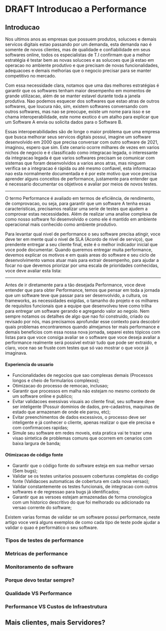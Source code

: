 # DRAFT Introducao a Performance

## Introducao

Nos ultimos anos as empresas que possuem produtos, solucoes e demais servicos digitais estao passando por um demanda, esta demanda nao é somente de novos clientes, 
mas de qualidade e confiabilidade em seus softwares online, todos os especialistas de T.I confirmam que a melhor estratégia é testar bem as novas solucoes e as solucoes que já 
estao em operacao no ambiente produtivo e que precisam de novas funcionalidades, adequacoes e demais melhorias que o negocio precisar para se manter competitivo no mercado.

Com essa necessidade clara, notamos que uma das melhores estratégias é garantir que os softwares tenham maior desempenho em momentos de grande utilizacao, além de se manter estavel
durante toda a janela produtiva. Nao podemos esquecer dos softwares que estao atras de outros softwares, que loucura não, sim, existem softwares conversando com outros softwares, 
mas nao se preocupe, existe um nome para isso e se chama interoperabilidade, este nome exotico é um atalho para explicar que um Software A envia ou solicita dados para o Software B.

Essas interoperabilidades são de longe o maior problema que uma empresa que busca melhorar seus servicos digitais possui, imagine um software desenvolvido em 2000 que precisa 
conversar com outro software de 2021, imaginou, espero que sim. Este cenario ocorre milhares de vezes em varios nichos de negocio e é classificado como integracao legada, o 
interessante da integracao legada é que varios softwares precisam se comunicar com sistemas que foram desenvolvidos a varios anos atras, mas ninguem verifica se a integracao 
é rápida ou até mesmo confiavel, esta informacao nao esta normalmente documentada e é por este motivo que voce precisa aprender alguns conceitos de performance, justamente para entender que é necessario documentar os objetivos e avaliar por meios de novos testes.

<hr />

O termo Performance é avaliado em termos de eficiência, de rendimento, de comprovacao, ou seja, para garantir que um software A tenha essas caracteristicas, precisamos realizar uma serie de testes que ajudem a comprovar estas necessidades. Além de realizar uma analise complexa de como nosso software foi desenvolvido e como ele é mantido em ambiente operacional mais conhecido como ambiente produtivo.

Para levantar qual nivel de performance o seu software precisa atingir, voce deve ter em mente qual o nivel de SLA (Acordo de nível de serviço), que prendente entregar a seu cliente final, este é o melhor indicador inicial que voce pode documentar. Quando queremos entregar muita performance, devemos explicar os motivos e em quais areas do software e seu ciclo de desenvolvimento vamos atuar mais para extrair desempenho, para ajudar a focar no que devemos priorizar por uma escala de prioridades conhecidas, voce deve avaliar esta lista:

<hr />

Antes de ir diretamente para a tão desejada Performance, voce deve entender que para obter Performance, temos que pensar em toda a jornada que um software teve que passar para ser desenvolvido, a cultura, os frameworks, as necessidades exigidas, o tamanho do projeto e os milhares de requisitos funcionais que a equipe que desenvolveu teve como trilha para entregar um software gerando e agregando valor ao negoio. Nem sempre notamos os detalhes de algo que nao foi construido, criado ou revisado por nós, mas precisamos aprofundar esse contexto para descobrir quais problemas encontraremos quando almejamos ter mais performance e demais beneficios com essa nossa nova jornada, separei estes tópicos com listas para que voce consiga avaliar se o software que voce deseja avaliar a performance realmente será possivel extrair tudo que pode ser extraido, e claro, voce nao se fruste com testes que só vao mostrar o que voce já imaginava.

#### Experiencia do usuario
- Funcionalidades de negocios que sao complexas demais (Processos longos e cheio de formularios complexos);
- Otimizacao do processo de remocao, inclusao;
- Garantir que processos em malha não estejam no mesmo contexto de um software online e publico;
- Evitar validacoes exessivas visuais ao cliente final, seu software deve ser inteligente (Possuir dominios de dados, pre-cadastros, maquinas de estado que armazenam de onde ele parou, etc);
- Evitar preenchimentos de dados excessivos, o processo deve ser inteligente e já conhecer o cliente, apenas realizar o que ele precisa e com confirmacoes rapidas;
- Simule seu software em redes moveis, esta pratica vai te trazer uma visao sintetica de problemas comuns que ocorrem em cenarios com baixa largura de banda;

#### Otimizacao de código fonte
- Garantir que o código fonte do software esteja em sua melhor versao (Sem bugs);
- Validar se os testes unitarios possuem coberturas completas do codigo fonte (Validacoes automaticas de cobertura em cada nova versao);
- Validar constantemente os testes funcionais, de integracao com outros softwares e de regressao para bugs já identificados;
- Garantir que as versoes estejam armazenadas de forma cronologica com um historico descritivo do que foi melhorado ou adicionado na versao corrente do software;


Existem varias formas de validar se um software possui performance, neste artigo voce verá alguns exemplos de como cada tipo de teste pode ajudar a validar o quao é performático o seu software.

### Tipos de testes de performance

### Metricas de performance

### Monitoramento de software

### Porque devo testar sempre?

### Qualidade VS Performance

### Performance VS Custos de Infraestrutura

## Mais clientes, mais Servidores?
